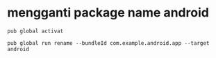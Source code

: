 # mengganti package name android

`pub global activat`

`pub global run rename --bundleId com.example.android.app --target android`
